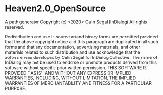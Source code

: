 # Heaven2.0_OpenSource
A path generator
Copyright (c) <2020> Calin Segal (InDialog)
All rights reserved.

Redistribution and use in source or/and binary forms are permitted
provided that the above copyright notice and this paragraph are
duplicated in all such forms and that any documentation,
advertising materials, and other materials related to such
distribution and use acknowledge that the software was developed
by  Calin Segal for InDialog Collective. The name of 
InDialog may not be used to endorse or promote products derived
from this software without specific prior written permission.
THIS SOFTWARE IS PROVIDED ``AS IS'' AND WITHOUT ANY EXPRESS OR
IMPLIED WARRANTIES, INCLUDING, WITHOUT LIMITATION, THE IMPLIED
WARRANTIES OF MERCHANTABILITY AND FITNESS FOR A PARTICULAR PURPOSE.
